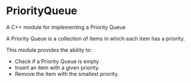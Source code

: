 # PriorityQueue
A C++ module for implementing a Priority Queue


A Priority Queue is a collection of items in which each item has a priority.

This module provides the ability to:
  - Check if a Priority Queue is empty
  - Insert an item with a given priority.
  - Remove the item with the smallest priority.
